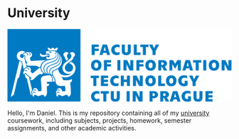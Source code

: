 # University

![](fit-cvut-logo-en.svg)

Hello, I'm Daniel. This is my repository containing all of my [university](https://fit.cvut.cz/en) coursework, including subjects, projects, homework, semester assignments, and other academic activities.

